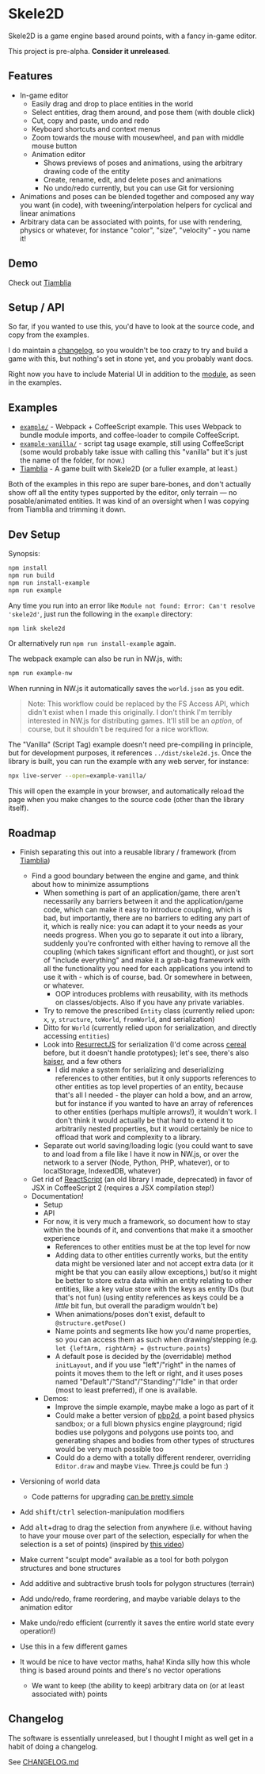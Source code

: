# Skele2D

Skele2D is a game engine based around points, with a fancy in-game editor.

This project is pre-alpha. **Consider it unreleased**.

<!-- TODO: add GIFs; also a logo would be good; maybe make a better demo that IS a logo -->


## Features

* In-game editor
  * Easily drag and drop to place entities in the world
  * Select entities, drag them around, and pose them (with double click)
  * Cut, copy and paste, undo and redo
  * Keyboard shortcuts and context menus
  * Zoom towards the mouse with mousewheel, and pan with middle mouse button
  * Animation editor
    * Shows previews of poses and animations, using the arbitrary drawing code of the entity
    * Create, rename, edit, and delete poses and animations
    * No undo/redo currently, but you can use Git for versioning
* Animations and poses can be blended together and composed any way you want (in code),
with tweening/interpolation helpers for cyclical and linear animations
* Arbitrary data can be associated with points, for use with rendering, physics or whatever, for instance "color", "size", "velocity" - you name it!


## Demo

Check out [Tiamblia](https://1j01.github.io/tiamblia-game/)


## Setup / API

So far, if you wanted to use this, you'd have to look at the source code, and copy from the examples.

I do maintain a [changelog](CHANGELOG.md), so you wouldn't be too crazy to try and build a game with this,
but nothing's set in stone yet, and you probably want docs.

Right now you have to include Material UI in addition to the [module](https://www.npmjs.com/package/skele2d), as seen in the examples.

## Examples

* [`example/`](example/) - Webpack + CoffeeScript example. This uses Webpack to bundle module imports, and coffee-loader to compile CoffeeScript.
* [`example-vanilla/`](example-vanilla/) - script tag usage example, still using CoffeeScript (some would probably take issue with calling this "vanilla" but it's just the name of the folder, for now.)
* [Tiamblia](https://github.com/1j01/tiamblia-game) - A game built with Skele2D (or a fuller example, at least.)

Both of the examples in this repo are super bare-bones, and don't actually show off all the entity types supported by the editor, only terrain — no posable/animated entities. It was kind of an oversight when I was copying from Tiamblia and trimming it down.

<!-- Planned structure:
* [`examples/webpack-coffee/`](examples/webpack-coffee/) - Webpack + CoffeeScript example. This uses Webpack to bundle module imports (including Skele2D), and coffee-loader to compile CoffeeScript.
* [`examples/script-tag-coffee/`](examples/script-tag-coffee/) - Script tag usage example, still using CoffeeScript. This uses the in-browser CoffeeScript compiler, and globals instead of imports/exports.
* [`examples/esm/`](examples/esm/) - ES Modules example. This uses a special ESM build of Skele2D, and imports it from inside a `<script type="module">`.

I'd also like to show off different things you can do with Skele2D, like:
* Using Skele2D with a physics engine, like Matter.js
* Using Skele2D with a rendering engine, like Pixi.js, or something that does textured polygons nicely. I'd want it to have a very different look, to show the breadth of what you can achieve.

I'm not sure how to name the examples, if I have functionality-specific examples in addition to different module setups.
-->

## Dev Setup

Synopsis:
```bash
npm install
npm run build
npm run install-example
npm run example
```

Any time you run into an error like `Module not found: Error: Can't resolve 'skele2d'`,
just run the following in the `example` directory:
```bash
npm link skele2d
```
Or alternatively run `npm run install-example` again.

The webpack example can also be run in NW.js, with:
```bash
npm run example-nw
```
When running in NW.js it automatically saves the `world.json` as you edit.
> Note: This workflow could be replaced by the FS Access API, which didn't exist when I made this originally.
I don't think I'm terribly interested in NW.js for distributing games.
It'll still be an _option_, of course, but it shouldn't be required for a nice workflow.

The "Vanilla" (Script Tag) example doesn't need pre-compiling in principle, but for development purposes, it references `../dist/skele2d.js`.
Once the library is built, you can run the example with any web server, for instance:
```bash
npx live-server --open=example-vanilla/
```
This will open the example in your browser, and automatically reload the page when you make changes to the source code (other than the library itself).

## Roadmap

* Finish separating this out into a reusable library / framework (from [Tiamblia](https://github.com/1j01/tiamblia-game))
	* Find a good boundary between the engine and game, and think about how to minimize assumptions
		* When something is part of an application/game, there aren't necessarily any barriers between it and the application/game code, which can make it easy to introduce coupling, which is bad, but importantly, there are no barriers to editing any part of it, which is really nice: you can adapt it to your needs as your needs progress. When you go to separate it out into a library, suddenly you're confronted with either having to remove all the coupling (which takes significant effort and thought), or just sort of "include everything" and make it a grab-bag framework with all the functionality you need for each applications you intend to use it with - which is of course, bad. Or somewhere in between, or whatever.
			* OOP introduces problems with reusability, with its methods on classes/objects. Also if you have any private variables.
		* Try to remove the prescribed `Entity` class (currently relied upon: `x`, `y`, `structure`, `toWorld`, `fromWorld`, and serialization)
		* Ditto for `World` (currently relied upon for serialization, and directly accessing `entities`)
		* Look into [ResurrectJS](https://github.com/skeeto/resurrect-js) for serialization (I'd come across [cereal](https://github.com/atomizejs/cereal) before, but it doesn't handle prototypes); let's see, there's also [kaiser](https://www.npmjs.com/package/kaiser), and a few others
			* I did make a system for serializing and deserializing references to other entities, but it only supports references to other entities as top level properties of an entity, because that's all I needed - the player can hold a bow, and an arrow, but for instance if you wanted to have an array of references to other entities (perhaps multiple arrows!), it wouldn't work. I don't think it would actually be that hard to extend it to arbitrarily nested properties, but it would certainly be nice to offload that work and complexity to a library.
		* Separate out world saving/loading logic (you could want to save to and load from a file like I have it now in NW.js, or over the network to a server (Node, Python, PHP, whatever), or to localStorage, IndexedDB, whatever)
	* Get rid of [ReactScript](https://github.com/1j01/react-script) (an old library I made, deprecated) in favor of JSX in CoffeeScript 2 (requires a JSX compilation step!)
	* Documentation!
		* Setup
		* API
		* For now, it is very much a framework, so document how to stay within the bounds of it, and conventions that make it a smoother experience
			* References to other entities must be at the top level for now
			* Adding data to other entities currently works, but the entity data might be versioned later and not accept extra data (or it might be that you can easily allow exceptions,) but/so it might be better to store extra data within an entity relating to other entities, like a key value store with the keys as entity IDs (but that's not fun) (using entity references as keys could be a *little* bit fun, but overall the paradigm wouldn't be)
			* When animations/poses don't exist, default to `@structure.getPose()`
			* Name points and segments like how you'd name properties, so you can access them as such when drawing/stepping (e.g. `let {leftArm, rightArm} = @structure.points`)
			* A default pose is decided by the (overridable) method `initLayout`, and if you use "left"/"right" in the names of points it moves them to the left or right, and it uses poses named "Default"/"Stand"/"Standing"/"Idle" in that order (most to least preferred), if one is available.
		* Demos:
			* Improve the simple example, maybe make a logo as part of it
			* Could make a better version of [pbp2d](https://github.com/1j01/pbp2d), a point based physics sandbox; or a full blown physics engine playground; rigid bodies use polygons and polygons use points too, and generating shapes and bodies from other types of structures would be very much possible too
			* Could do a demo with a totally different renderer, overriding `Editor.draw` and maybe `View`. Three.js could be fun :)

* Versioning of world data
	* Code patterns for upgrading [can be pretty simple](https://github.com/1j01/wavey/blob/12203a2166c27aab783592184263dbb2daad0e44/src/components/AudioEditor.coffee#L88-L128)

* Add <kbd>shift</kbd>/<kbd>ctrl</kbd> selection-manipulation modifiers

* Add <kbd>alt</kbd>+drag to drag the selection from anywhere (i.e. without having to have your mouse over part of the selection, especially for when the selection is a set of points) (inspired by [this video](https://youtu.be/elws59R9CrM))

* Make current "sculpt mode" available as a tool for both polygon structures and bone structures

* Add additive and subtractive brush tools for polygon structures (terrain)

* Add undo/redo, frame reordering, and maybe variable delays to the animation editor

* Make undo/redo efficient (currently it saves the entire world state every operation!)

* Use this in a few different games

* It would be nice to have vector maths, haha! Kinda silly how this whole thing is based around points and there's no vector operations
	* We want to keep (the ability to keep) arbitrary data on (or at least associated with) points


## Changelog

The software is essentially unreleased, but I thought I might as well get in a habit of doing a changelog.

See [CHANGELOG.md](CHANGELOG.md)

